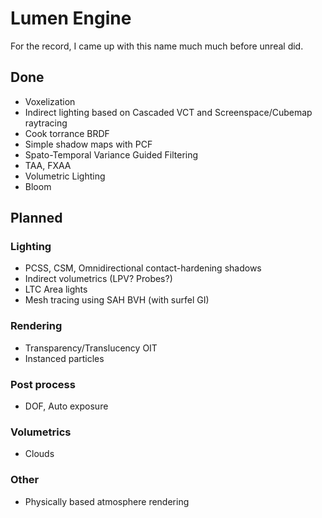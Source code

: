 # Lumen Engine

For the record, I came up with this name much much before unreal did. 

## Done

- Voxelization
- Indirect lighting based on Cascaded VCT and Screenspace/Cubemap raytracing
- Cook torrance BRDF
- Simple shadow maps with PCF
- Spato-Temporal Variance Guided Filtering
- TAA, FXAA 
- Volumetric Lighting
- Bloom

## Planned 

### Lighting 

- PCSS, CSM, Omnidirectional contact-hardening shadows
- Indirect volumetrics (LPV? Probes?)
- LTC Area lights 
- Mesh tracing using SAH BVH (with surfel GI)

### Rendering
- Transparency/Translucency OIT
- Instanced particles 

### Post process
- DOF, Auto exposure

### Volumetrics 
- Clouds

### Other 
- Physically based atmosphere rendering
